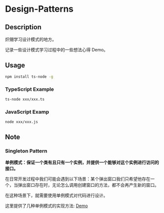# Design-Patterns

## Description

炽翎学习设计模式的地方。

记录一些设计模式学习过程中的一些想法心得 Demo。

## Usage

```bash
npm install ts-node -g
```

### TypeScript Example

```bash
ts-node xxx/xxx.ts
```

### JavaScript Examp

```bash
node xxx/xxx.js
```

## Note

### Singleton Pattern

**单例模式：保证一个类有且只有一个实例，并提供一个能够对这个实例进行访问的接口。**

在日常开发过程中我们可能会遇到以下场景：某个弹出窗口我们只希望他存在一个，当弹出窗口存在时，无论怎么调用创建窗口的方法，都不会再产生新的窗口。

在这种场景下，就需要使用单例模式对代码进行设计。

这里提供了几种单例模式的实现方法: [Demo](/Singleton)
